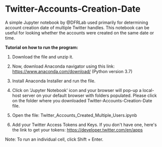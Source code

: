 # Twitter-Accounts-Creation-Date

A simple Jupyter notebook by @DFRLab used primarily for determining account creation date of multiple Twitter handles.
This notebook can be useful for looking whether the accounts were created on the same date or time. 

**Tutorial on how to run the program:**

1. Download the file and unzip it. 

2. Now, download Anaconda navigator using this link: https://www.anaconda.com/download/
(Python version 3.7)

3. Install Anaconda Installer and run the file. 

4. Click on 'Jupyter Notebook' icon and your browser will pop-up a local-host server on your default browser with folders populated. 
Please click on the folder where you downloaded Twitter-Accounts-Creation-Date file. 

5. Open the file: Twitter_Accounts_Created_Multiple_Users.ipynb

6. Add your Twitter Access Tokens and Keys. If you don't have one, here's the link to get your tokens: https://developer.twitter.com/en/apps

Note: To run an individual cell, click Shift + Enter. 



